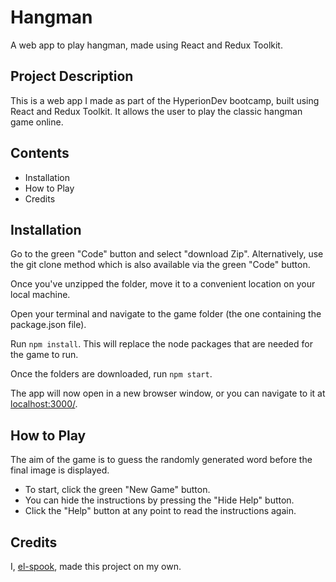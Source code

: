 # Hangman

A web app to play hangman, made using React and Redux Toolkit.

## Project Description

This is a web app I made as part of the HyperionDev bootcamp, built using React and Redux Toolkit. 
It allows the user to play the classic hangman game online.

## Contents
* Installation
* How to Play
* Credits


## Installation

Go to the green "Code" button and select "download Zip". Alternatively, use the git clone method which is also available via the green "Code" button.

Once you've unzipped the folder, move it to a convenient location on your local machine.

Open your terminal and navigate to the game folder (the one containing the package.json file).

Run `npm install`. This will replace the node packages that are needed for the game to run.

Once the folders are downloaded, run `npm start`. 

The app will now open in a new browser window, or you can navigate to it at [localhost:3000/](localhost:3000/).


## How to Play

The aim of the game is to guess the randomly generated word before the final image is displayed.

* To start, click the green "New Game" button.
* You can hide the instructions by pressing the "Hide Help" button. 
* Click the "Help" button at any point to read the instructions again.




## Credits

I, [el-spook](https://github.com/el-spook), made this project on my own.


